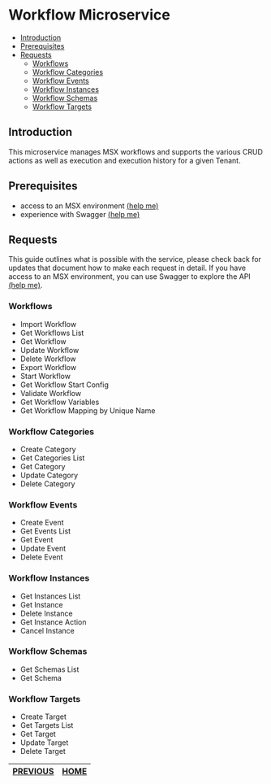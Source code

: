 # Workflow Microservice
* [Introduction](#introduction)
* [Prerequisites](#prerequisites)
* [Requests](#requests)
    * [Workflows](#workflows)
    * [Workflow Categories](#workflow-categories)
    * [Workflow Events](#workflow-events)
    * [Workflow Instances](#workflow-instances)
    * [Workflow Schemas](#workflow-schemas)
    * [Workflow Targets](#workflow-targets)

## Introduction
This microservice manages MSX workflows and supports the various CRUD actions as well as execution and execution history for a given Tenant.

## Prerequisites
* access to an MSX environment [(help me)](../01-msx-developer-program-basics/02-getting-access-to-an-msx-environment.md)
* experience with Swagger [(help me)](../01-msx-developer-program-basics/04-using-the-swagger-documentation.md)


## Requests
This guide outlines what is possible with the service, please check back for updates that document how to make each request in detail. If you have access to an MSX environment, you can use Swagger to explore the API [(help me)](#prerequisites).
### Workflows
* Import Workflow
* Get Workflows List
* Get Workflow
* Update Workflow
* Delete Workflow
* Export Workflow
* Start Workflow
* Get Workflow Start Config
* Validate Workflow
* Get Workflow Variables
* Get Workflow Mapping by Unique Name

### Workflow Categories
* Create Category
* Get Categories List
* Get Category
* Update Category
* Delete Category

### Workflow Events
* Create Event
* Get Events List
* Get Event
* Update Event
* Delete Event

### Workflow Instances
* Get Instances List
* Get Instance
* Delete Instance
* Get Instance Action
* Cancel Instance

### Workflow Schemas
* Get Schemas List
* Get Schema

### Workflow Targets
* Create Target
* Get Targets List
* Get Target
* Update Target
* Delete Target


| [PREVIOUS](13-user-management-microservice.md) | [HOME](../index.md#msx-platform-sdk) |
|---|---|